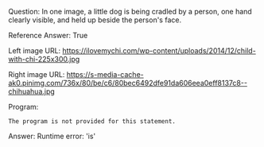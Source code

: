 Question: In one image, a little dog is being cradled by a person, one hand clearly visible, and held up beside the person's face.

Reference Answer: True

Left image URL: https://ilovemychi.com/wp-content/uploads/2014/12/child-with-chi-225x300.jpg

Right image URL: https://s-media-cache-ak0.pinimg.com/736x/80/be/c6/80bec6492dfe91da606eea0eff8137c8--chihuahua.jpg

Program:

```
The program is not provided for this statement.
```
Answer: Runtime error: 'is'

